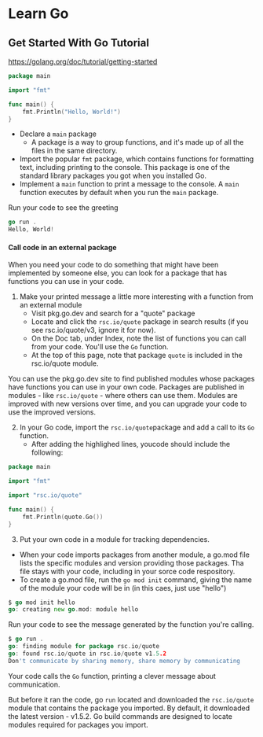 # Learn Go

## Get Started With Go Tutorial

https://golang.org/doc/tutorial/getting-started

```go
package main

import "fmt"

func main() {
    fmt.Println("Hello, World!")
}
```

- Declare a `main` package
  - A package is a way to group functions, and it's made up of all the files in the same directory.
- Import the popular `fmt` package, which contains functions for formatting text, including printing to the console. This package is one of the standard library packages you got when you installed Go.
- Implement a `main` function to print a message to the console. A `main` function executes by default when you run the `main` package.

Run your code to see the greeting

```go
go run .
Hello, World!
```

#### Call code in an external package

When you need your code to do something that might have been implemented by someone else, you can look for a package that has functions you can use in your code.

1. Make your printed message a little more interesting with a function from an external module
   - Visit pkg.go.dev and search for a "quote" package
   - Locate and click the `rsc.io/quote` package in search results (if you see rsc.io/quote/v3, ignore it for now).
   - On the Doc tab, under Index, note the list of functions you can call from your code. You'll use the `Go` function.
   - At the top of this page, note that package `quote` is included in the rsc.io/quote module.

You can use the pkg.go.dev site to find published modules whose packages have functions you can use in your own code. Packages are published in modules - like `rsc.io/quote` - where others can use them. Modules are improved with new versions over time, and you can upgrade your code to use the improved versions.

2. In your Go code, import the `rsc.io/quote`package and add a call to its `Go` function.
   - After adding the highlighed lines, youcode should include the following:

```go
package main

import "fmt"

import "rsc.io/quote"

func main() {
    fmt.Println(quote.Go())
}
```



3. Put your own code in a module for tracking dependencies.

- When your code imports packages from another module, a go.mod file lists the specific modules and version providing those packages. Tha file stays with your code, including in your sorce code respository.
- To create a go.mod file, run the `go mod init` command, giving the name of the module your code will be in (in this caes, just use "hello")

```go
$ go mod init hello
go: creating new go.mod: module hello
```

Run your code to see the message generated by the function you're calling.

```go
$ go run .
go: finding module for package rsc.io/quote
go: found rsc.io/quote in rsc.io/quote v1.5.2
Don't communicate by sharing memory, share memory by communicating
```

Your code calls the `Go` function, printing a clever message about communication.

But before it ran the code, go `run` located and downloaded the `rsc.io/quote` module that contains the package you imported. By default, it downloaded the latest version - v1.5.2. Go build commands are designed to locate modules required for packages you import.
